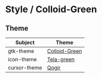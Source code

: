

# Style / Colloid-Green


## Theme

| Subject | Theme |
| --- | --- |
| gtk-theme | [Colloid-Green](https://github.com/vinceliuice/Colloid-gtk-theme) |
| icon-theme | [Tela-green](https://github.com/vinceliuice/Tela-icon-theme) |
| cursor-theme | [Qogir](https://github.com/vinceliuice/Qogir-icon-theme/tree/master/src/cursors) |
